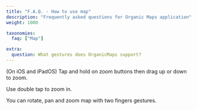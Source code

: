 ```yaml
---
title: "F.A.Q. - How to use map"
description: "Frequently asked questions for Organic Maps application"
weight: 1000

taxonomies:
  faq: ["Map"]

extra:
  question: What gestures does OrganicMaps support?
---
```


(On iOS and iPadOS) Tap and hold on zoom buttons then drag up or down to zoom.

Use double tap to zoom in.

You can rotate, pan and zoom map with two fingers gestures.
